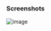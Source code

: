 ### Screenshots 

![image](https://github.com/user-attachments/assets/8ff74361-6d9f-48ba-a77f-98bee1be0648)
